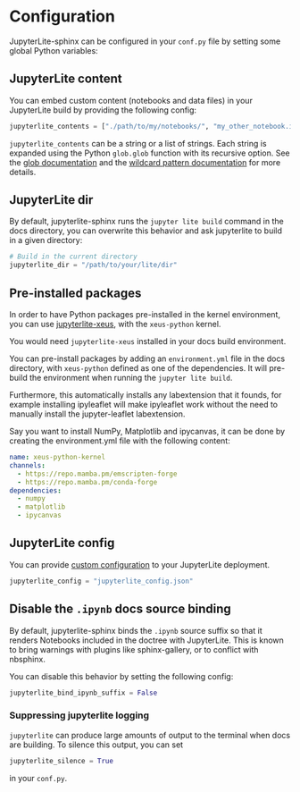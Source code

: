 # Configuration

JupyterLite-sphinx can be configured in your `conf.py` file by setting some global Python variables:

## JupyterLite content

You can embed custom content (notebooks and data files) in your JupyterLite build by providing the following config:

```python
jupyterlite_contents = ["./path/to/my/notebooks/", "my_other_notebook.ipynb"]
```

`jupyterlite_contents` can be a string or a list of strings. Each string is expanded using the Python `glob.glob` function with its recursive option. See the [glob documentation](https://docs.python.org/3/library/glob.html#glob.glob) and the [wildcard pattern documentation](https://docs.python.org/3/library/fnmatch.html#fnmatch.fnmatch) for more details.

## JupyterLite dir

By default, jupyterlite-sphinx runs the `jupyter lite build` command in the docs directory, you can overwrite this behavior and ask jupyterlite to build in a given directory:

```python
# Build in the current directory
jupyterlite_dir = "/path/to/your/lite/dir"
```

## Pre-installed packages

In order to have Python packages pre-installed in the kernel environment, you can use [jupyterlite-xeus](https://jupyterlite-xeus.readthedocs.io), with the `xeus-python` kernel.

You would need `jupyterlite-xeus` installed in your docs build environment.

You can pre-install packages by adding an `environment.yml` file in the docs directory, with `xeus-python` defined as one of the dependencies. It will pre-build the environment when running the `jupyter lite build`.

Furthermore, this automatically installs any labextension that it founds, for example installing ipyleaflet will make ipyleaflet work without the need to manually install the jupyter-leaflet labextension.

Say you want to install NumPy, Matplotlib and ipycanvas, it can be done by creating the environment.yml file with the following content:

```yaml
name: xeus-python-kernel
channels:
  - https://repo.mamba.pm/emscripten-forge
  - https://repo.mamba.pm/conda-forge
dependencies:
  - numpy
  - matplotlib
  - ipycanvas
```

## JupyterLite config

You can provide [custom configuration](https://jupyterlite.readthedocs.io/en/latest/howto/index.html#configuring-a-jupyterlite-deployment)
to your JupyterLite deployment.

```python
jupyterlite_config = "jupyterlite_config.json"
```

## Disable the `.ipynb` docs source binding

By default, jupyterlite-sphinx binds the `.ipynb` source suffix so that it renders Notebooks included in the doctree with JupyterLite.
This is known to bring warnings with plugins like sphinx-gallery, or to conflict with nbsphinx.

You can disable this behavior by setting the following config:

```python
jupyterlite_bind_ipynb_suffix = False
```

### Suppressing jupyterlite logging

`jupyterlite` can produce large amounts of output to the terminal when docs are building.
To silence this output, you can set

```python
jupyterlite_silence = True
```

in your `conf.py`.
